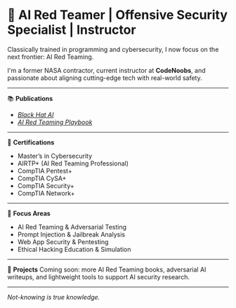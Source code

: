 # 👾 **AI Red Teamer | Offensive Security Specialist | Instructor**  
Classically trained in programming and cybersecurity, I now focus on the next frontier: AI Red Teaming.

I'm a former NASA contractor, current instructor at **CodeNoobs**, and passionate about aligning cutting-edge tech with real-world safety.

---

📚 **Publications**
- [*Black Hat AI*](https://github.com/randalltr/black-hat-ai)
- [*AI Red Teaming Playbook*](https://github.com/randalltr/ai-red-teaming-playbook)

---

🔐 **Certifications**
- Master’s in Cybersecurity  
- AIRTP+ (AI Red Teaming Professional)  
- CompTIA Pentest+  
- CompTIA CySA+  
- CompTIA Security+  
- CompTIA Network+  

---

🧠 **Focus Areas**
- AI Red Teaming & Adversarial Testing  
- Prompt Injection & Jailbreak Analysis  
- Web App Security & Pentesting  
- Ethical Hacking Education & Simulation  

---

🔬 **Projects**
Coming soon: more AI Red Teaming books, adversarial AI writeups, and lightweight tools to support AI security research.

---

*Not-knowing is true knowledge.*
